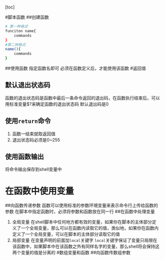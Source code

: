 [toc]

#脚本函数
##创建函数
```bash
# 第一种格式
funciton name{
    commands
}
#第二种格式
name(){
    commands
}
```
##使用函数
指定函数名即可
必须在函数定义后，才能使用该函数
#返回值
## 默认退出状态码
函数的退出状态码是函数中最后一条命令返回的退出码，在函数执行结束后，可以用标准变量$?来确定函数的退出状态码
默认退出码是0
## 使用`return`命令
1. 函数一结束就取返回值
2. 退出状态码必须是0~255
## 使用函数输出
将命令输出保存到shell变量中
# 在函数中使用变量
##向函数传递参数
函数可以使用标准的参数环境变量来表示命令行上传给函数的参数
在脚本中指定函数时，必须将参数和函数放在同一行
##在函数中处理变量
1. 全局变量
在shell脚本中任何地方都有效的变量，如果你在脚本的主体部分定义了一个全局变量，那么可以在函数内读取它的值，类似地，如果你在函数内定义了一个全局变量，可以在脚本的主体部分读取它的值
2. 局部变量
在变量声明的前面加`local`关键字
`local`关键字保证了变量只局限在该函数中，如果脚本中在该函数之外有同样名字的变量，那么shell将会保持这两个变量的值是分离的
#数组变量和函数
##向函数传数组参数
